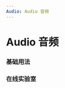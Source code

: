```yaml
---
Audio: Audio 音频
---
```


# Audio 音频

### 基础用法

<ClientOnly>
<field-audio-demo blockName="audioField1"/>
</ClientOnly>

### 在线实验室
<ClientOnly>
<ams-config name="audio" type="field"/>
</ClientOnly>
